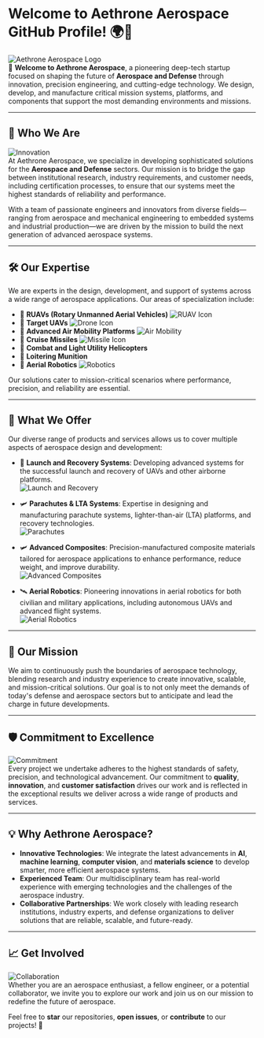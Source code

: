 # Welcome to Aethrone Aerospace GitHub Profile! 🌍🚀

![Aethrone Aerospace Logo](https://media.licdn.com/dms/image/v2/C4D1BAQGWe66Q1-VUxA/company-background_10000/company-background_10000/0/1596710836708/aethrone_aerospace_cover?e=2147483647&v=beta&t=ZOQu9UUuGlA3NelwEcEP6w5ZsvO63zA-14F4Vm5sHE8)  
👋 **Welcome to Aethrone Aerospace**, a pioneering deep-tech startup focused on shaping the future of **Aerospace and Defense** through innovation, precision engineering, and cutting-edge technology. We design, develop, and manufacture critical mission systems, platforms, and components that support the most demanding environments and missions.

---

## 🌟 Who We Are
![Innovation](https://media.giphy.com/media/3oKIPuCYp0b3E9nMLC/giphy.gif)  
At Aethrone Aerospace, we specialize in developing sophisticated solutions for the **Aerospace and Defense** sectors. Our mission is to bridge the gap between institutional research, industry requirements, and customer needs, including certification processes, to ensure that our systems meet the highest standards of reliability and performance.

With a team of passionate engineers and innovators from diverse fields—ranging from aerospace and mechanical engineering to embedded systems and industrial production—we are driven by the mission to build the next generation of advanced aerospace systems.

---

## 🛠️ Our Expertise
We are experts in the design, development, and support of systems across a wide range of aerospace applications. Our areas of specialization include:

- 🚁 **RUAVs (Rotary Unmanned Aerial Vehicles)** ![RUAV Icon](https://media.giphy.com/media/kaBU6pgv0OsPHz2yxy/giphy.gif)
- 🎯 **Target UAVs** ![Drone Icon](https://media.giphy.com/media/L2JKtxZ8LhsnwZogpB/giphy.gif)
- 🚀 **Advanced Air Mobility Platforms** ![Air Mobility](https://media.giphy.com/media/26xBu3xmCBqDQVqwA/giphy.gif)
- 🎯 **Cruise Missiles** ![Missile Icon](https://media.giphy.com/media/3ov9k4GqQYxehg8Zni/giphy.gif)
- 🚁 **Combat and Light Utility Helicopters**
- 🎯 **Loitering Munition**
- 🤖 **Aerial Robotics** ![Robotics](https://media.giphy.com/media/jnEYpZlpnwGkfl76nP/giphy.gif)

Our solutions cater to mission-critical scenarios where performance, precision, and reliability are essential.

---

## 🚀 What We Offer
Our diverse range of products and services allows us to cover multiple aspects of aerospace design and development:

- 🚁 **Launch and Recovery Systems**: Developing advanced systems for the successful launch and recovery of UAVs and other airborne platforms.  
![Launch and Recovery](https://media.giphy.com/media/3oKHWmRDl77nU4Zoac/giphy.gif)
  
- 🛩️ **Parachutes & LTA Systems**: Expertise in designing and manufacturing parachute systems, lighter-than-air (LTA) platforms, and recovery technologies.  
![Parachutes](https://media.giphy.com/media/3ov9jDXExJ2tI0Om5G/giphy.gif)
  
- 🛩️ **Advanced Composites**: Precision-manufactured composite materials tailored for aerospace applications to enhance performance, reduce weight, and improve durability.  
![Advanced Composites](https://media.giphy.com/media/xUPGGDNsLvqsBOhuU0/giphy.gif)
  
- 🛰️ **Aerial Robotics**: Pioneering innovations in aerial robotics for both civilian and military applications, including autonomous UAVs and advanced flight systems.  
![Aerial Robotics](https://media.giphy.com/media/fqDxl9C0RBex2hYbTx/giphy.gif)

---

## 🎯 Our Mission
We aim to continuously push the boundaries of aerospace technology, blending research and industry experience to create innovative, scalable, and mission-critical solutions. Our goal is to not only meet the demands of today's defense and aerospace sectors but to anticipate and lead the charge in future developments.

---

## 🛡️ Commitment to Excellence
![Commitment](https://media.giphy.com/media/3ov9jCjG6YZ43YVCT2/giphy.gif)  
Every project we undertake adheres to the highest standards of safety, precision, and technological advancement. Our commitment to **quality**, **innovation**, and **customer satisfaction** drives our work and is reflected in the exceptional results we deliver across a wide range of products and services.

---

## 💡 Why Aethrone Aerospace?
- **Innovative Technologies**: We integrate the latest advancements in **AI**, **machine learning**, **computer vision**, and **materials science** to develop smarter, more efficient aerospace systems.
- **Experienced Team**: Our multidisciplinary team has real-world experience with emerging technologies and the challenges of the aerospace industry.
- **Collaborative Partnerships**: We work closely with leading research institutions, industry experts, and defense organizations to deliver solutions that are reliable, scalable, and future-ready.

---

## 📈 Get Involved
![Collaboration](https://media.giphy.com/media/3o7TKrG01cbbozebcI/giphy.gif)  
Whether you are an aerospace enthusiast, a fellow engineer, or a potential collaborator, we invite you to explore our work and join us on our mission to redefine the future of aerospace.

Feel free to **star** our repositories, **open issues**, or **contribute** to our projects! 🚀
